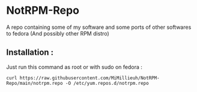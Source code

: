 # NotRPM-Repo
A repo containing some of my software and some ports of other softwares to fedora (And possibly other RPM distro)

## Installation :

Just run this command as root or with sudo on fedora :

`curl https://raw.githubusercontent.com/MiMillieuh/NotRPM-Repo/main/notrpm.repo -O /etc/yum.repos.d/notrpm.repo`
